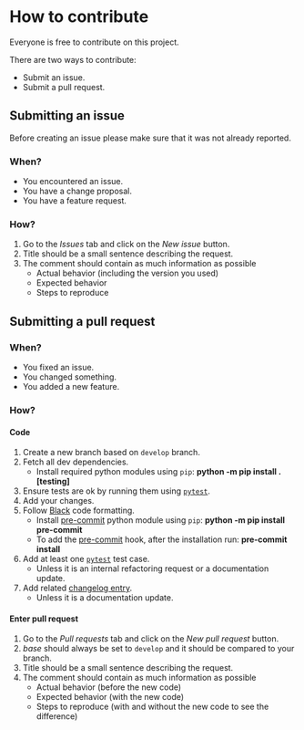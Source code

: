 # How to contribute

Everyone is free to contribute on this project.

There are two ways to contribute:

- Submit an issue.
- Submit a pull request.

## Submitting an issue

Before creating an issue please make sure that it was not already reported.

### When?

- You encountered an issue.
- You have a change proposal.
- You have a feature request.

### How?

1) Go to the *Issues* tab and click on the *New issue* button.
2) Title should be a small sentence describing the request.
3) The comment should contain as much information as possible
    * Actual behavior (including the version you used)
    * Expected behavior
    * Steps to reproduce

## Submitting a pull request

### When?

- You fixed an issue.
- You changed something.
- You added a new feature.

### How?

#### Code

1) Create a new branch based on `develop` branch.
2) Fetch all dev dependencies.
    * Install required python modules using `pip`: **python -m pip install .[testing]**
3) Ensure tests are ok by running them using [`pytest`](https://doc.pytest.org/en/latest/index.html).
4) Add your changes.
5) Follow [Black](https://black.readthedocs.io/en/stable/) code formatting.
    * Install [pre-commit](https://pre-commit.com) python module using `pip`: **python -m pip install pre-commit**
    * To add the [pre-commit](https://pre-commit.com) hook, after the installation run: **pre-commit install**
6) Add at least one [`pytest`](https://doc.pytest.org/en/latest/index.html) test case.
    * Unless it is an internal refactoring request or a documentation update.
7) Add related [changelog entry](https://keepachangelog.com/en/1.1.0/).
    * Unless it is a documentation update.

#### Enter pull request

1) Go to the *Pull requests* tab and click on the *New pull request* button.
2) *base* should always be set to `develop` and it should be compared to your branch.
3) Title should be a small sentence describing the request.
4) The comment should contain as much information as possible
    * Actual behavior (before the new code)
    * Expected behavior (with the new code)
    * Steps to reproduce (with and without the new code to see the difference)
